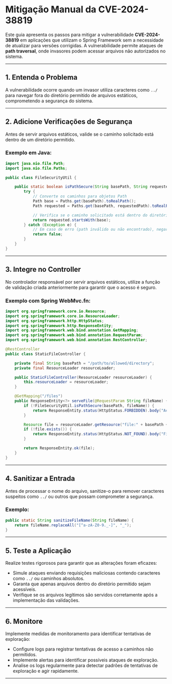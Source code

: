 # Mitigação Manual da CVE-2024-38819

Este guia apresenta os passos para mitigar a vulnerabilidade **CVE-2024-38819** em aplicações que utilizam o Spring Framework sem a necessidade de atualizar para versões corrigidas. A vulnerabilidade permite ataques de **path traversal**, onde invasores podem acessar arquivos não autorizados no sistema.

---

## 1. Entenda o Problema

A vulnerabilidade ocorre quando um invasor utiliza caracteres como `../` para navegar fora do diretório permitido de arquivos estáticos, comprometendo a segurança do sistema.

---

## 2. Adicione Verificações de Segurança

Antes de servir arquivos estáticos, valide se o caminho solicitado está dentro de um diretório permitido.

### Exemplo em Java:
```java
import java.nio.file.Path;
import java.nio.file.Paths;

public class FileSecurityUtil {

    public static boolean isPathSecure(String basePath, String requestedPath) {
        try {
            // Converte os caminhos para objetos Path
            Path base = Paths.get(basePath).toRealPath();
            Path requested = Paths.get(basePath, requestedPath).toRealPath();

            // Verifica se o caminho solicitado está dentro do diretório base
            return requested.startsWith(base);
        } catch (Exception e) {
            // Em caso de erro (path inválido ou não encontrado), negar acesso
            return false;
        }
    }
}
```
---

## 3. Integre no Controller

No controlador responsável por servir arquivos estáticos, utilize a função de validação criada anteriormente para garantir que o acesso é seguro.

### Exemplo com Spring WebMvc.fn:
```java
import org.springframework.core.io.Resource;
import org.springframework.core.io.ResourceLoader;
import org.springframework.http.HttpStatus;
import org.springframework.http.ResponseEntity;
import org.springframework.web.bind.annotation.GetMapping;
import org.springframework.web.bind.annotation.RequestParam;
import org.springframework.web.bind.annotation.RestController;

@RestController
public class StaticFileController {

    private final String basePath = "/path/to/allowed/directory";
    private final ResourceLoader resourceLoader;

    public StaticFileController(ResourceLoader resourceLoader) {
        this.resourceLoader = resourceLoader;
    }

    @GetMapping("/files")
    public ResponseEntity<?> serveFile(@RequestParam String fileName) {
        if (!FileSecurityUtil.isPathSecure(basePath, fileName)) {
            return ResponseEntity.status(HttpStatus.FORBIDDEN).body("Access Denied");
        }

        Resource file = resourceLoader.getResource("file:" + basePath + "/" + fileName);
        if (!file.exists()) {
            return ResponseEntity.status(HttpStatus.NOT_FOUND).body("File not found");
        }

        return ResponseEntity.ok(file);
    }
}
```

---

## 4. Sanitizar a Entrada

Antes de processar o nome do arquivo, sanitize-o para remover caracteres suspeitos como `../` ou outros que possam comprometer a segurança.

### Exemplo:
```java
public static String sanitizeFileName(String fileName) {
    return fileName.replaceAll("[^a-zA-Z0-9._-]", "_");
}
```

---

## 5. Teste a Aplicação

Realize testes rigorosos para garantir que as alterações foram eficazes:

- Simule ataques enviando requisições maliciosas contendo caracteres como `../` ou caminhos absolutos.
- Garanta que apenas arquivos dentro do diretório permitido sejam acessíveis.
- Verifique se os arquivos legítimos são servidos corretamente após a implementação das validações.

---

## 6. Monitore

Implemente medidas de monitoramento para identificar tentativas de exploração:

- Configure logs para registrar tentativas de acesso a caminhos não permitidos.
- Implemente alertas para identificar possíveis ataques de exploração.
- Analise os logs regularmente para detectar padrões de tentativas de exploração e agir rapidamente.

---

